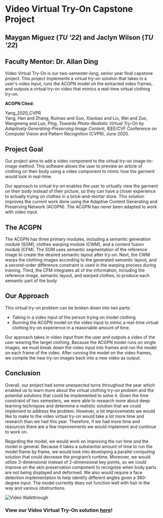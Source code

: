 # **Video Virtual Try-On Capstone Project**
## Maygan Miguez (*TU '22*) and Jaclyn Wilson (*TU '22*)
## Faculty Mentor: Dr. Allan Ding

Video Virtual Try-On is our two-semester-long, senior year final capstone project. This project implements a virtual try-on solution that takes in a user's video input, runs the ACGPN model on the extracted video frames, and outputs a virtual try-on video that mimics a real-time virtual clothing try-on. 

        
**ACGPN Cited:**

Yang_2020_CVPR   
Yang, Han and Zhang, Ruimao and Guo, Xiaobao and Liu, Wei and Zuo, Wangmeng and Luo, Ping, *Towards Photo-Realistic Virtual Try-On by Adaptively Generating-Preserving Image Content*, IEEE/CVF Conference on Computer Vision and Pattern Recognition (CVPR), June 2020.
       
## Project Goal       
Our project aims to add a video component to the virtual try-on image-to-image method. This software allows the user to preview an article of clothing on their body using a video component to mimic how the garment would look in real-time. 
         
Our approach to virtual try-on enables the user to virtually view the garment on their body instead of their picture, so they can have a closer experience to actually trying on clothes in a brick-and-mortar store. This solution improves the current work done using the Adaptive Content Generating and Preserving Network (ACGPN). The ACGPN has never been adapted to work with video input. 
        
## The ACGPN      
The ACGPN has three primary modules, including a semantic generation module (SGM), clothes warping module (CWM), and a content fusion module (CFM). The SGM uses semantic segmentation of the reference image to create the desired semantic layout after try-on. Next, the CWM warps the clothing images according to the generated semantic layout, and a second-order difference constraint is used in the warping process during training. Third, the CFM integrates all of the information, including the reference image, semantic layout, and warped clothes, to produce each semantic part of the body
        
## Our Approach
This virtual try-on problem can be broken down into two parts: 
* Taking in a video input of the person trying on model clothing
* Running the ACGPN model on the video input to mimic a real-time virtual clothing try-on experience in a reasonable amount of time. 
           
Our approach takes in video input from the user and outputs a video of the user wearing the target clothing. Because the ACGPN model runs on single images, we must break down the video input into frames and run the model on each frame of the video. After running the model on the video frames, we compile the new try-on images back into a new video as output.
           
## Conclusion
Overall, our project had some unexpected turns throughout the year which enabled us to learn more about the virtual clothing try-on problem and the potential solutions that could be implemented to solve it. Given the time constraint of two semesters, we were able to research more about deep learning techniques and determine a realistic solution that we could implement to address the problem. However, a lot improvements we would like to make to the video virtual try-on would take a lot more time and research than we had this year. Therefore, if we had more time and resources there are a few improvements we would implement and continue to work on.
            
Regarding the model, we would work on improving the run time and the model in general. Because it takes a substantial amount of time to run the model frame by frame, we would look into developing a parallel computing solution that could decrease the program’s runtime. Moreover, we would utilize 3-dimensional instead of 2-dimensional key points, so we could improve on the skin preservation component to recognize when body parts are not being displayed and deformed. We also would require a face detection implementation to help identify different angles given a 360-degree input. The model currently does not function well with hair in the way and various obstructions. 

<img src='https://www.canva.com/design/DAE-ckLU8CQ/watch' title='try-on' width='' alt='Video Walkthrough' />
       
### View our Video Virtual Try-On solution [here]()!
